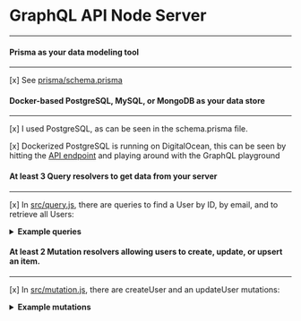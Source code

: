# GraphQL API Node Server

---

#### Prisma as your data modeling tool

---

[x] See [prisma/schema.prisma](prisma/schema.prisma)

#### Docker-based PostgreSQL, MySQL, or MongoDB as your data store

---

[x] I used PostgreSQL, as can be seen in the schema.prisma file.

[x] Dockerized PostgreSQL is running on DigitalOcean, this can be seen by hitting the [API endpoint](http://206.189.215.72:4000/) and playing around with the GraphQL playground

#### At least 3 Query resolvers to get data from your server
---
[x] In [src/query.js](src/query.js), there are queries to find a User by ID, by email, and to retrieve all Users:

<details>
<summary><strong>Example queries</strong></summary>

```graphql

query findSingleUser {
    User(id:'id-string') {
        name
        surname
    }
}

query findByEmail {
    Email(email:'example@example.com') {
        name
    }
}

query findManyUsers {
    Users {
        name
        surname
    }
}
```


</details>


#### At least 2 Mutation resolvers allowing users to create, update, or upsert an item.
---
[x] In [src/mutation.js](src/mutation.js), there are createUser and an updateUser mutations:

<details>
<summary><strong>Example mutations</strong></summary>
```graphql
mutation createOneUser {
    createUser(name: "Johnny", surname: "Doe", email: "jdoe@example.com") {
        id
        name
        surname
        email
    }
}

mutation updateUser(id: "id-string", property: "data") {
    id
    name
    surname
    property
}
```
</details>



#### At least 1 Mutation resolver allowing users to delete an item.
---

[x] In [src/mutation.js](src/mutation.js), there is a deleteOneUser mutation, using the SDL-first `t.crud` method.

#### Your datastore will contain at least 25 items

---

[x] I managed to grab 25 "People" objects off of uinames before it went down and save them to a file, which I used to seed my database.

#### Your app will be deployable locally using Docker and will have seed data entered into the datastore.

---

[x] My app runs locally as long as it is pointing to a [functional database](prisma/schema.prisma) and has been re-generated.

#### All of your source code will be properly uploaded to GitHub

---

[x] Source code is on Github

#### Your ReadMe file will accurately describe your server install and run process and how to use the APIs

---

[x] Readme file includes relevant information.
